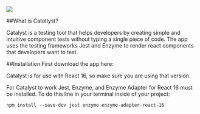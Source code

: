 ![](https://i.imgur.com/OpWjHnD.png)

##What is Catatlyst?

Catalyst is a testing tool that helps developers by creating simple and intuitive component tests without 
typing a single piece of code. The app uses the testing frameworks Jest and Enzyme to render react components
that developers want to test.

##Installation
First download the app here:

Catalyst is for use with React 16, so make sure you are using that version.

For Catalyst to work Jest, Enzyme, and Enzyme Adapter for React 16 must be installed.
To do this line in your terminal inside of your project:

    npm install --save-dev jest enzyme enzyme-adapter-react-16

